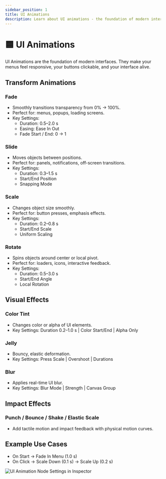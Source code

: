 ```yaml
---
sidebar_position: 1
title: UI Animations
description: Learn about UI animations - the foundation of modern interfaces that make your menus feel responsive and alive.
---
```


# 🟦 UI Animations

UI Animations are the foundation of modern interfaces. They make your menus feel responsive, your buttons clickable, and your interface alive.

## Transform Animations

### Fade
- Smoothly transitions transparency from 0% → 100%.
- Perfect for: menus, popups, loading screens.
- Key Settings:
  - Duration: 0.5–2.0 s
  - Easing: Ease In Out
  - Fade Start / End: 0 → 1

### Slide
- Moves objects between positions.
- Perfect for: panels, notifications, off-screen transitions.
- Key Settings:
  - Duration: 0.3–1.5 s
  - Start/End Position
  - Snapping Mode

### Scale
- Changes object size smoothly.
- Perfect for: button presses, emphasis effects.
- Key Settings:
  - Duration: 0.2–0.8 s
  - Start/End Scale
  - Uniform Scaling

### Rotate
- Spins objects around center or local pivot.
- Perfect for: loaders, icons, interactive feedback.
- Key Settings:
  - Duration: 0.5–3.0 s
  - Start/End Angle
  - Local Rotation

## Visual Effects

### Color Tint
- Changes color or alpha of UI elements.
- Key Settings: Duration 0.2–1.0 s | Color Start/End | Alpha Only

### Jelly
- Bouncy, elastic deformation.
- Key Settings: Press Scale | Overshoot | Durations

### Blur
- Applies real-time UI blur.
- Key Settings: Blur Mode | Strength | Canvas Group

## Impact Effects

### Punch / Bounce / Shake / Elastic Scale
- Add tactile motion and impact feedback with physical motion curves.

## Example Use Cases
- On Start → Fade In Menu (1.0 s)
- On Click → Scale Down (0.1 s) → Scale Up (0.2 s)

![UI Animation Node Settings in Inspector](/img/animation-modules/14-ui-animation-node-settings.png)
